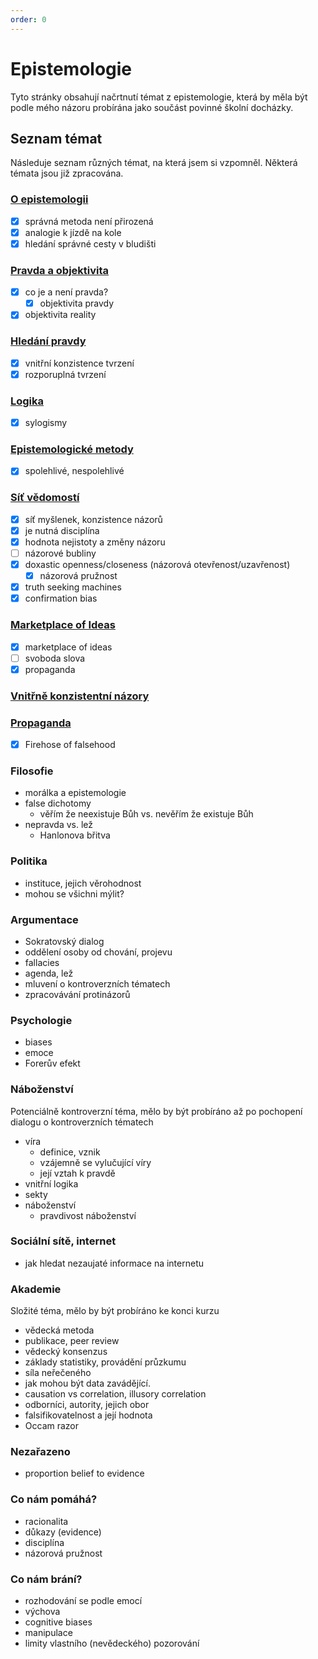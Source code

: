 ```yaml
---
order: 0
---
```


# Epistemologie

Tyto stránky obsahují načrtnutí témat z epistemologie, která by měla být podle mého názoru probírána jako součást povinné školní docházky.


## Seznam témat

Následuje seznam různých témat, na která jsem si vzpomněl. Některá témata jsou již zpracována.


### [O epistemologii](01-o-epistemologii.md)

- [x] správná metoda není přirozená
- [x] analogie k jízdě na kole
- [x] hledání správné cesty v bludišti

### [Pravda a objektivita](02-pravda-a-objektivita.md)

- [x] co je a není pravda?
  - [x] objektivita pravdy
- [x] objektivita reality

### [Hledání pravdy](03-hledani-pravdy.md)

- [x] vnitřní konzistence tvrzení
- [x] rozporuplná tvrzení

### [Logika](04-logika.md)

- [x] sylogismy

### [Epistemologické metody](05-metody.md)

- [x] spolehlivé, nespolehlivé

### [Síť vědomostí](06-sit-vedomosti.md)

- [x] síť myšlenek, konzistence názorů
- [x] je nutná disciplína
- [x] hodnota nejistoty a změny názoru
- [ ] názorové bubliny
- [x] doxastic openness/closeness (názorová otevřenost/uzavřenost)
  - [x] názorová pružnost
- [x] truth seeking machines
- [x] confirmation bias

### [Marketplace of Ideas](07-marketplace-of-ideas.md)

- [x] marketplace of ideas
- [ ] svoboda slova
- [x] propaganda

### [Vnitřně konzistentní názory](08-konzistentni-nazory.md)

### [Propaganda](20-propaganda.md)

- [x] Firehose of falsehood

### Filosofie

- morálka a epistemologie
- false dichotomy
  - věřím že neexistuje Bůh vs. nevěřím že existuje Bůh
- nepravda vs. lež
  - Hanlonova břitva

### Politika

- instituce, jejich věrohodnost
- mohou se všichni mýlit?

### Argumentace

- Sokratovský dialog
- oddělení osoby od chování, projevu
- fallacies
- agenda, lež
- mluvení o kontroverzních tématech
- zpracovávání protinázorů

### Psychologie

- biases
- emoce
- Forerův efekt

### Náboženství

Potenciálně kontroverzní téma, mělo by být probíráno až po pochopení dialogu o kontroverzních tématech

- víra
  - definice, vznik
  - vzájemně se vylučující víry
  - její vztah k pravdě
- vnitřní logika
- sekty
- náboženství
  - pravdivost náboženství

### Sociální sítě, internet

- jak hledat nezaujaté informace na internetu

### Akademie

Složité téma, mělo by být probíráno ke konci kurzu

- vědecká metoda
- publikace, peer review
- vědecký konsenzus
- základy statistiky, provádění průzkumu
- síla neřečeného
- jak mohou být data zavádějící.
- causation vs correlation, illusory correlation
- odborníci, autority, jejich obor
- falsifikovatelnost a její hodnota
- Occam razor

### Nezařazeno

- proportion belief to evidence

### Co nám pomáhá?

- racionalita
- důkazy (evidence)
- disciplína
- názorová pružnost

### Co nám brání?

- rozhodování se podle emocí
- výchova
- cognitive biases
- manipulace
- limity vlastního (nevědeckého) pozorování
